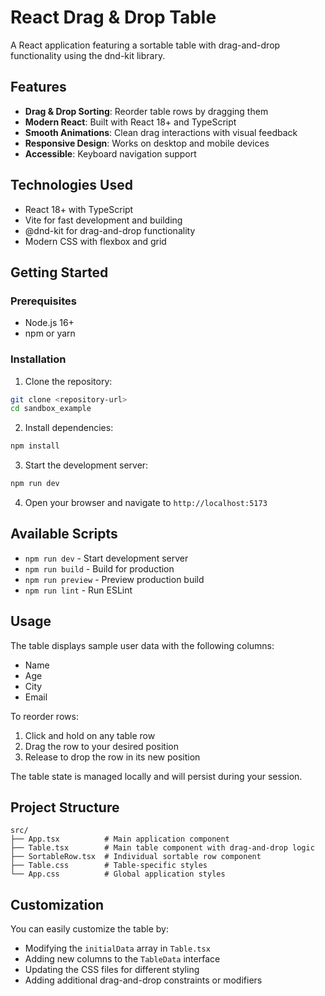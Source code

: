 # React Drag & Drop Table

A React application featuring a sortable table with drag-and-drop functionality using the dnd-kit library.

## Features

- **Drag & Drop Sorting**: Reorder table rows by dragging them
- **Modern React**: Built with React 18+ and TypeScript
- **Smooth Animations**: Clean drag interactions with visual feedback
- **Responsive Design**: Works on desktop and mobile devices
- **Accessible**: Keyboard navigation support

## Technologies Used

- React 18+ with TypeScript
- Vite for fast development and building
- @dnd-kit for drag-and-drop functionality
- Modern CSS with flexbox and grid

## Getting Started

### Prerequisites
- Node.js 16+ 
- npm or yarn

### Installation

1. Clone the repository:
```bash
git clone <repository-url>
cd sandbox_example
```

2. Install dependencies:
```bash
npm install
```

3. Start the development server:
```bash
npm run dev
```

4. Open your browser and navigate to `http://localhost:5173`

## Available Scripts

- `npm run dev` - Start development server
- `npm run build` - Build for production
- `npm run preview` - Preview production build
- `npm run lint` - Run ESLint

## Usage

The table displays sample user data with the following columns:
- Name
- Age  
- City
- Email

To reorder rows:
1. Click and hold on any table row
2. Drag the row to your desired position
3. Release to drop the row in its new position

The table state is managed locally and will persist during your session.

## Project Structure

```
src/
├── App.tsx          # Main application component
├── Table.tsx        # Main table component with drag-and-drop logic
├── SortableRow.tsx  # Individual sortable row component
├── Table.css        # Table-specific styles
└── App.css          # Global application styles
```

## Customization

You can easily customize the table by:
- Modifying the `initialData` array in `Table.tsx`
- Adding new columns to the `TableData` interface
- Updating the CSS files for different styling
- Adding additional drag-and-drop constraints or modifiers
